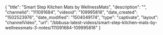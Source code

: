 {
    "title": "Smart Step Kitchen Mats by WellnessMats",
    "description": "",
    "channelid": "111091684",
    "videoid": "109995816",
    "date_created": "1502523976",
    "date_modified": "1504049174",
    "type": "captivate",
    "layout": "channelVideo",
    "url": "\/bbbusa-latest-videos\/smart-step-kitchen-mats-by-wellnessmats-3-notes\/111091684-109995816"
}